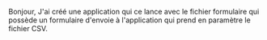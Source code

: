 Bonjour,
J'ai créé une application qui ce lance avec le fichier formulaire qui possède un formulaire d'envoie à l'application qui prend en paramètre le fichier CSV.
